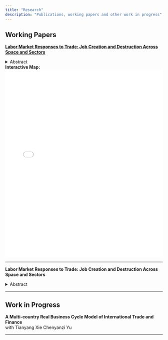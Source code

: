 ```yaml
---
title: "Research"
description: "Publications, working papers and other work in progress"
---
```

## Working Papers

[**Labor Market Responses to Trade: Job Creation and Destruction Across Space and Sectors**](jmp.pdf) <br>

  <details>
    <summary> Abstract </summary>
    In an era dominated by globalization and international trade, the impact of trade shocks on employment has become a pressing concern for policymakers and the public. This paper examines the impact of the China trade shock on U.S. local labor markets, focusing on unemployment and its key drivers: job finding and job separation rates. Using a shift-share design, I find that regions exposed to the shock experience significant and persistent unemployment increases due to lower job finding and higher job separation rates. To explain these results, I develop a dynamic multi-sector, multi-region labor matching model with endogenous job creation and destruction. The calibrated model confirms that trade shocks raise unemployment, decrease employment, and increase welfare inequality across most U.S. states. The China trade shock raises the U.S. unemployment rate by 0.18% and accounts for 87% of the decline in the manufacturing employment share of working-age population from 2000 to 2007, while boosting overall productivity by 0.16% and improving welfare by 0.04%. The model shows that the Hosios condition alone cannot achieve constrained efficiency due to migration frictions and nontradable goods. A redistributive corporate tax policy subsidizing manufacturing could improve welfare, reduce unemployment, and restore pre-shock manufacturing employment levels.
    
  </details>
  <b> Interactive Map: </b>
  <iframe src="/maps/interactive_map.html" width="100%" height="600" style="border:none;"></iframe>

---

**Labor Market Responses to Trade: Job Creation and Destruction Across Space and Sectors** <br>

  <details>
    <summary> Abstract </summary>
    This paper seeks to link spatial labor sorting with spatial disparities in productivity, wage and unemployment through a new channel, frictional labor market, to study how frictional labor market can contribute to spatial sorting, hence disparities. The model features frictional labor matching with two types of workers, two locations and free labor mobility. The model predicts that the places where the
 killed workers sort to tend to have higher productivity and wage and lower unemployment rate. The empirical evidence supports the predictions.
    
  </details>
  
---

## Work in Progress

**A Multi-country Real Business Cycle Model of International Trade and Finance** <br>
with Tianyang Xie Chenyanzi Yu

---
